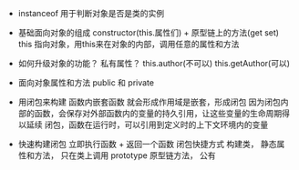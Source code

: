 - instanceof 用于判断对象是否是类的实例
- 基础面向对象的组成
  constructor(this.属性们) + 原型链上的方法(get set)
  this 指向对象，用this来在对象的内部，调用任意的属性和方法
- 如何升级对象的功能？ 私有属性？
  this.author(不可以)   this.getAuthor(可以)

- 面向对象属性和方法 public 和 private
- 用闭包来构建
  函数内嵌套函数 就会形成作用域是嵌套，形成闭包
  因为闭包内部的函数，会保存对外部函数内的变量的持久引用，让这些变量的生命周期得以延续
  闭包，函数在运行时，可以引用到定义时的上下文环境内的变量
- 快速构建闭包
  立即执行函数 + 返回一个函数 闭包快捷方式
  构建类，
  静态属性和方法， 只在类上调用
  prototype 原型链方法， 公有